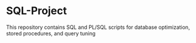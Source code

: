 # SQL-Project
This repository contains SQL and PL/SQL scripts for database optimization, stored procedures, and query tuning
